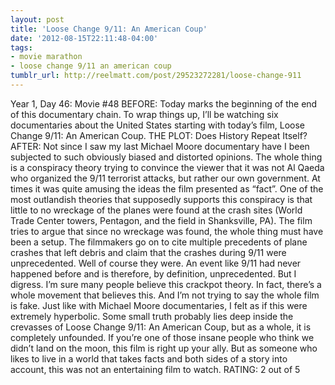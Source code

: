 ```yaml
---
layout: post
title: 'Loose Change 9/11: An American Coup'
date: '2012-08-15T22:11:48-04:00'
tags:
- movie marathon
- loose change 9/11 an american coup
tumblr_url: http://reelmatt.com/post/29523272281/loose-change-911
---
```

Year 1, Day 46: Movie #48
BEFORE: Today marks the beginning of the end of this documentary chain. To wrap things up, I’ll be watching six documentaries about the United States starting with today’s film, Loose Change 9/11: An American Coup.
THE PLOT: Does History Repeat Itself?
AFTER: Not since I saw my last Michael Moore documentary have I been subjected to such obviously biased and distorted opinions. The whole thing is a conspiracy theory trying to convince the viewer that it was not Al Qaeda who organized the 9/11 terrorist attacks, but rather our own government.
At times it was quite amusing the ideas the film presented as “fact”. One of the most outlandish theories that supposedly supports this conspiracy is that little to no wreckage of the planes were found at the crash sites (World Trade Center towers, Pentagon, and the field in Shanksville, PA). The film tries to argue that since no wreckage was found, the whole thing must have been a setup. The filmmakers go on to cite multiple precedents of plane crashes that left debris and claim that the crashes during 9/11 were unprecedented. Well of course they were. An event like 9/11 had never happened before and is therefore, by definition, unprecedented.
But I digress. I’m sure many people believe this crackpot theory. In fact, there’s a whole movement that believes this. And I’m not trying to say the whole film is fake. Just like with Michael Moore documentaries, I felt as if this were extremely hyperbolic. Some small truth probably lies deep inside the crevasses of Loose Change 9/11: An American Coup, but as a whole, it is completely unfounded.
If you’re one of those insane people who think we didn’t land on the moon, this film is right up your ally. But as someone who likes to live in a world that takes facts and both sides of a story into account, this was not an entertaining film to watch.
RATING: 2 out of 5
